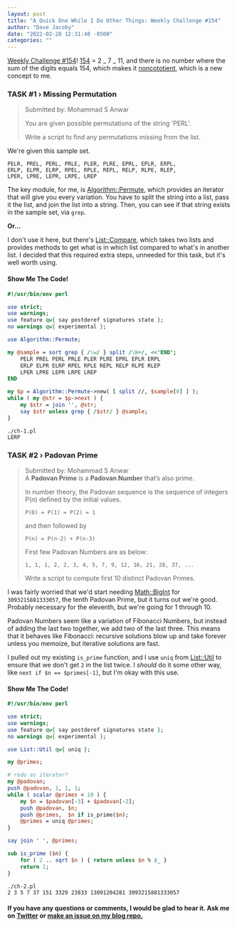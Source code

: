 ```yaml
---
layout: post
title: "A Quick One While I Do Other Things: Weekly Challenge #154"
author: "Dave Jacoby"
date: "2022-02-28 12:31:48 -0500"
categories: ""
---
```


[Weekly Challenge #154](https://theweeklychallenge.org/blog/perl-weekly-challenge-154/)! [154](<https://en.wikipedia.org/wiki/154_(number)>) = 2 _ 7 _ 11, and there is no number where the sum of the digits equals 154, which makes it [noncototient](https://en.wikipedia.org/wiki/Noncototient), which is a new concept to me.

### TASK #1 › Missing Permutation

> Submitted by: Mohammad S Anwar
>
> You are given possible permutations of the string 'PERL'.
>
> Write a script to find any permutations missing from the list.

We're given this sample set.

```text
PELR, PREL, PERL, PRLE, PLER, PLRE, EPRL, EPLR, ERPL,
ERLP, ELPR, ELRP, RPEL, RPLE, REPL, RELP, RLPE, RLEP,
LPER, LPRE, LEPR, LRPE, LREP
```

The key module, for me, is [Algorithm::Permute](https://metacpan.org/pod/Algorithm::Permute), which provides an iterator that will give you every variation. You have to split the string into a list, pass it the list, and join the list into a string. Then, you can see if that string exists in the sample set, via `grep`.

**Or...**

I don't use it here, but there's [List::Compare](https://metacpan.org/pod/List::Compare), which takes two lists and provides methods to get what is in which list compared to what's in another list. I decided that this required extra steps, unneeded for this task, but it's well worth using.

#### Show Me The Code!

```perl
#!/usr/bin/env perl

use strict;
use warnings;
use feature qw{ say postderef signatures state };
no warnings qw{ experimental };

use Algorithm::Permute;

my @sample = sort grep { /\w/ } split /\W+/, <<'END';
    PELR PREL PERL PRLE PLER PLRE EPRL EPLR ERPL
    ERLP ELPR ELRP RPEL RPLE REPL RELP RLPE RLEP
    LPER LPRE LEPR LRPE LREP 
END

my $p = Algorithm::Permute->new( [ split //, $sample[0] ] );
while ( my @str = $p->next ) {
    my $str = join '', @str;
    say $str unless grep { /$str/ } @sample;
}
```

```text
./ch-1.pl 
LERP
```

### TASK #2 › Padovan Prime

> Submitted by: Mohammad S Anwar  
> A **Padovan Prime** is a **Padovan Number** that’s also prime.
>
> In number theory, the Padovan sequence is the sequence of integers P(n) defined by the initial values.
>
> `P(0) = P(1) = P(2) = 1`
>
> and then followed by
>
> `P(n) = P(n-2) + P(n-3)`
>
> First few Padovan Numbers are as below:
>
> `1, 1, 1, 2, 2, 3, 4, 5, 7, 9, 12, 16, 21, 28, 37, ...`
>
> Write a script to compute first 10 distinct Padovan Primes.

I was fairly worried that we'd start needing [Math::BigInt](https://metacpan.org/pod/Math::BigInt) for `3093215881333057`, the tenth Padovan Prime, but it turns out we're good. Probably necessary for the eleventh, but we're going for 1 through 10.

Padovan Numbers seem like a variation of Fibonacci Numbers, but instead of adding the last two together, we add two of the last three. This means that it behaves like Fibonacci: recursive solutions blow up and take forever unless you memoize, but iterative solutions are fast.

I pulled out my existing `is_prime` function, and I use `uniq` from [List::Util](https://metacpan.org/pod/List::Util) to ensure that we don't get `2` in the list twice. I _should_ do it some other way, like `next if $n == $primes[-1]`, but I'm okay with this use.

#### Show Me The Code!

```perl
#!/usr/bin/env perl

use strict;
use warnings;
use feature qw{ say postderef signatures state };
no warnings qw{ experimental };

use List::Util qw{ uniq };

my @primes;

# redo as iterator?
my @padovan;
push @padovan, 1, 1, 1;
while ( scalar @primes < 10 ) {
    my $n = $padovan[-3] + $padovan[-2];
    push @padovan, $n;
    push @primes,  $n if is_prime($n);
    @primes = uniq @primes;
}

say join ' ', @primes;

sub is_prime ($n) {
    for ( 2 .. sqrt $n ) { return unless $n % $_ }
    return 1;
}
```

```text
./ch-2.pl 
2 3 5 7 37 151 3329 23833 13091204281 3093215881333057
```

#### If you have any questions or comments, I would be glad to hear it. Ask me on [Twitter](https://twitter.com/jacobydave) or [make an issue on my blog repo.](https://github.com/jacoby/jacoby.github.io)
